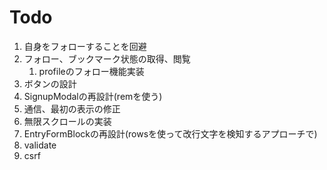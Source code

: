 # Todo
1. 自身をフォローすることを回避
1. フォロー、ブックマーク状態の取得、閲覧
    1. profileのフォロー機能実装
1. ボタンの設計
1. SignupModalの再設計(remを使う)
1. 通信、最初の表示の修正
1. 無限スクロールの実装
1. EntryFormBlockの再設計(rowsを使って改行文字を検知するアプローチで)
1. validate
1. csrf